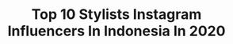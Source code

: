 ---
title: Top 10 Stylists Instagram Influencers In Indonesia In 2020
description: >-
  Find top stylists Instagram influencers in Indonesia in 2020. Most popular hashtags: #fashionstylist #bali #brigidalourdesonvacay #fashiondesigner.
platform: Instagram
profiles:
  - username: "polisandraa"
    fullname: >-
      Polina Bokova
    location: "Indonesia"
    followers: 20328
    engagement: 130
    commentsToLikes: 0.089440
    id: ck13cx8hd2m170i19z6m8oy66
    verified: false
    hashtags: "#baliphotoshoot, #moscowmodel, #jupiter, #catalogue"
  - username: "pashnevaeo"
    fullname: >-
      Evgenia Pashneva
    location: "Indonesia"
    followers: 25158
    engagement: 417
    commentsToLikes: 0.013768
    id: ck55ody1o86310i11hg1fk03o
    verified: false
    hashtags: "#lookbookpashnevaeo, #pashnevaeo, #pashnevabali"
  - username: "bhavyagowda.07"
    fullname: >-
      Bhavya gowda
    location: "Indonesia"
    followers: 62696
    engagement: 436
    commentsToLikes: 0.001414
    id: ck0vwa15esrqi0i19rowzzaq6
    verified: false
    hashtags: "#gooddaysahead, #bali, #sistersforlife, #picoftheyear"
  - username: "brigidalourdes"
    fullname: >-
      🌈 Welcome to my dreamy world 🌈
    location: "Indonesia"
    followers: 26749
    engagement: 330
    commentsToLikes: 0.032924
    id: ck0tvg84tb7tf0i19npgjwh98
    verified: false
    hashtags: "#happyvalentinesday, #blogger, #girls, #travelblogger"
  - username: "_ekajamaludin"
    fullname: >-
      Eka Jamaludin
    location: "Indonesia"
    followers: 29444
    engagement: 228
    commentsToLikes: 0.016786
    id: ck0tw8aqdecd70i19x100i4dz
    verified: false
    hashtags: "#turbandaily, #hijabstylist, #hijabwear, #hijabidea"
  - username: "hijabii.tikky"
    fullname: >-
      Hijab stylist   ʕ•ᴥ•ʔ
    location: "Indonesia"
    followers: 19954
    engagement: 123
    commentsToLikes: 0.001411
    id: ck5zimnv3fzty0i14eanb4bv9
    verified: false
    hashtags: "#hijab, #wedding, #muslim, #dress"
  - username: "glamazoid"
    fullname: >-
      Angie Anggoro
    location: "Indonesia"
    followers: 58429
    engagement: 262
    commentsToLikes: 0.002468
    id: ck0uekzmqljkk0i193srltekq
    verified: false
    hashtags: "#flashbacksaturday, #fuckyeah, #repost, #angieanggoro"
  - username: "kratengmwah"
    fullname: >-
      KAYTEE Krateng 케이티
    location: "Indonesia"
    followers: 6661
    engagement: 577
    commentsToLikes: 0.015055
    id: ck6tudaxxfogd0j71txf0bjma
    verified: false
    hashtags: "#redenergy, #galaxyaxultimatetroop, #zeepruk, #tempt"
  - username: "bimopermadi"
    fullname: >-
      Bimo Permadi
    location: "Indonesia"
    followers: 28632
    engagement: 295
    commentsToLikes: 0.037168
    id: ck5ccmi1phmqo0i11m258dcbx
    verified: false
    hashtags: "#bimopermadi, #japan, #chloexaviera, #hologramfabric"
  - username: "arraeybeleun"
    fullname: >-
      ArraeyBeleun Cut  S s.n
    location: "Indonesia"
    followers: 7699
    engagement: 1816
    commentsToLikes: 0.026215
    id: ck14jmmpyl47i0i196blrihiy
    verified: false
    hashtags: "#thaliaputrionsu, #lestykejora, #makeupartist, #runwaymodel"
---